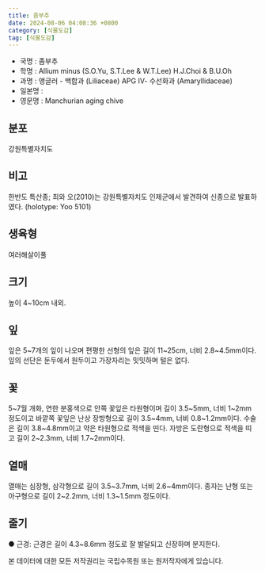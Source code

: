 ```yaml
---
title: 좀부추
date: 2024-08-06 04:08:36 +0800
category: [식물도감]
tag: [식물도감]
---
```




- 국명 : 좀부추
- 학명 : Allium minus (S.O.Yu, S.T.Lee & W.T.Lee) H.J.Choi & B.U.Oh
- 과명 : 앵글러 - 백합과 (Liliaceae) APG Ⅳ- 수선화과 (Amaryllidaceae)
- 일본명 : 
- 영문명 : Manchurian aging chive


## 분포
강원특별자치도
## 비고
한반도 특산종; 최와 오(2010)는 강원특별자치도 인제군에서 발견하여 신종으로 발표하였다. (holotype: Yoo 5101)
## 생육형
여러해살이풀
## 크기
높이 4~10cm 내외.
## 잎
잎은 5~7개의 잎이 나오며 편평한 선형의 잎은 길이 11~25cm, 너비 2.8~4.5mm이다. 잎의 선단은 둔두에서 원두이고 가장자리는 밋밋하며 털은 없다.
## 꽃
5~7월 개화, 연한 분홍색으로 안쪽 꽃잎은 타원형이며 길이 3.5~5mm, 너비 1~2mm 정도이고 바깥쪽 꽃잎은 난상 장방형으로 길이 3.5~4mm, 너비 0.8~1.2mm이다. 수술은 길이 3.8~4.8mm이고 약은 타원형으로 적색을 띤다. 자방은 도란형으로 적색을 띠고 길이 2~2.3mm, 너비 1.7~2mm이다.
## 열매
열매는 심장형, 삼각형으로 길이 3.5~3.7mm, 너비 2.6~4mm이다. 종자는 난형 또는 아구형으로 길이 2~2.2mm, 너비 1.3~1.5mm 정도이다.
## 줄기
● 근경: 근경은 길이 4.3~8.6mm 정도로 잘 발달되고 신장하며 분지한다.






본 데이터에 대한 모든 저작권리는 국립수목원 또는 원저작자에게 있습니다.
